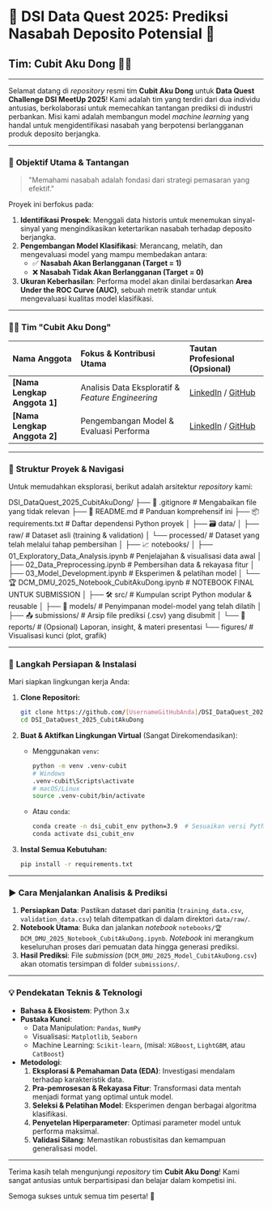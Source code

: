 <p align="center">
  <!-- Jika ada logo tim atau banner lomba, bisa ditaruh di sini -->
  <!-- <img src="URL_LOGO_ATAU_BANNER" alt="Team Cubit Aku Dong / DSI Data Quest 2025" width="300"/> -->
</p>

# 🚀 DSI Data Quest 2025: Prediksi Nasabah Deposito Potensial 🚀
## Tim: Cubit Aku Dong 🤏✨

---

Selamat datang di *repository* resmi tim **Cubit Aku Dong** untuk **Data Quest Challenge DSI MeetUp 2025**! Kami adalah tim yang terdiri dari dua individu antusias, berkolaborasi untuk memecahkan tantangan prediksi di industri perbankan. Misi kami adalah membangun model *machine learning* yang handal untuk mengidentifikasi nasabah yang berpotensi berlangganan produk deposito berjangka.

---

### 🎯 **Objektif Utama & Tantangan**

> "Memahami nasabah adalah fondasi dari strategi pemasaran yang efektif."

Proyek ini berfokus pada:
1.  **Identifikasi Prospek**: Menggali data historis untuk menemukan sinyal-sinyal yang mengindikasikan ketertarikan nasabah terhadap deposito berjangka.
2.  **Pengembangan Model Klasifikasi**: Merancang, melatih, dan mengevaluasi model yang mampu membedakan antara:
    *   ✅ **Nasabah Akan Berlangganan (Target = 1)**
    *   ❌ **Nasabah Tidak Akan Berlangganan (Target = 0)**
3.  **Ukuran Keberhasilan**: Performa model akan dinilai berdasarkan **Area Under the ROC Curve (AUC)**, sebuah metrik standar untuk mengevaluasi kualitas model klasifikasi.

---

### 🧑‍💻 **Tim "Cubit Aku Dong"**

| Nama Anggota                | Fokus & Kontribusi Utama                         | Tautan Profesional (Opsional) |
| :-------------------------- | :----------------------------------------------- | :---------------------------- |
| **[Nama Lengkap Anggota 1]**  | Analisis Data Eksploratif & _Feature Engineering_ | [LinkedIn]() / [GitHub]()     |
| **[Nama Lengkap Anggota 2]**  | Pengembangan Model & Evaluasi Performa           | [LinkedIn]() / [GitHub]()     |

---

### 📁 **Struktur Proyek & Navigasi**

Untuk memudahkan eksplorasi, berikut adalah arsitektur *repository* kami:

DSI_DataQuest_2025_CubitAkuDong/
├── 📜 .gitignore # Mengabaikan file yang tidak relevan
├── 📖 README.md # Panduan komprehensif ini
├── 📦 requirements.txt # Daftar dependensi Python proyek
│
├── 🗃️ data/
│ ├── raw/ # Dataset asli (training & validation)
│ └── processed/ # Dataset yang telah melalui tahap pembersihan
│
├── 📈 notebooks/
│ ├── 01_Exploratory_Data_Analysis.ipynb # Penjelajahan & visualisasi data awal
│ ├── 02_Data_Preprocessing.ipynb # Pembersihan data & rekayasa fitur
│ ├── 03_Model_Development.ipynb # Eksperimen & pelatihan model
│ └── 🏆 DCM_DMU_2025_Notebook_CubitAkuDong.ipynb # NOTEBOOK FINAL UNTUK SUBMISSION
│
├── 🛠️ src/ # Kumpulan script Python modular & reusable
│
├── 🧠 models/ # Penyimpanan model-model yang telah dilatih
│
├── 📤 submissions/ # Arsip file prediksi (.csv) yang disubmit
│
└── 📝 reports/ # (Opsional) Laporan, insight, & materi presentasi
└── figures/ # Visualisasi kunci (plot, grafik)

---

### 🚀 **Langkah Persiapan & Instalasi**

Mari siapkan lingkungan kerja Anda:

1.  **Clone Repositori:**
    ```bash
    git clone https://github.com/[UsernameGitHubAnda]/DSI_DataQuest_2025_CubitAkuDong.git
    cd DSI_DataQuest_2025_CubitAkuDong
    ```

2.  **Buat & Aktifkan Lingkungan Virtual** (Sangat Direkomendasikan):
    *   Menggunakan `venv`:
        ```bash
        python -m venv .venv-cubit
        # Windows
        .venv-cubit\Scripts\activate
        # macOS/Linux
        source .venv-cubit/bin/activate
        ```
    *   Atau `conda`:
        ```bash
        conda create -n dsi_cubit_env python=3.9  # Sesuaikan versi Python
        conda activate dsi_cubit_env
        ```

3.  **Instal Semua Kebutuhan:**
    ```bash
    pip install -r requirements.txt
    ```

---

### ▶️ **Cara Menjalankan Analisis & Prediksi**

1.  **Persiapkan Data**: Pastikan dataset dari panitia (`training_data.csv`, `validation_data.csv`) telah ditempatkan di dalam direktori `data/raw/`.
2.  **Notebook Utama**: Buka dan jalankan *notebook* `notebooks/🏆 DCM_DMU_2025_Notebook_CubitAkuDong.ipynb`. *Notebook* ini merangkum keseluruhan proses dari pemuatan data hingga generasi prediksi.
3.  **Hasil Prediksi**: File *submission* (`DCM_DMU_2025_Model_CubitAkuDong.csv`) akan otomatis tersimpan di folder `submissions/`.

---

### 💡 **Pendekatan Teknis & Teknologi**

*   **Bahasa & Ekosistem**: Python 3.x
*   **Pustaka Kunci**:
    *   Data Manipulation: `Pandas`, `NumPy`
    *   Visualisasi: `Matplotlib`, `Seaborn`
    *   Machine Learning: `Scikit-learn`, (misal: `XGBoost`, `LightGBM`, atau `CatBoost`)
*   **Metodologi**:
    1.  **Eksplorasi & Pemahaman Data (EDA)**: Investigasi mendalam terhadap karakteristik data.
    2.  **Pra-pemrosesan & Rekayasa Fitur**: Transformasi data mentah menjadi format yang optimal untuk model.
    3.  **Seleksi & Pelatihan Model**: Eksperimen dengan berbagai algoritma klasifikasi.
    4.  **Penyetelan Hiperparameter**: Optimasi parameter model untuk performa maksimal.
    5.  **Validasi Silang**: Memastikan robustisitas dan kemampuan generalisasi model.

---

Terima kasih telah mengunjungi *repository* tim **Cubit Aku Dong**! Kami sangat antusias untuk berpartisipasi dan belajar dalam kompetisi ini.

Semoga sukses untuk semua tim peserta! 💪
